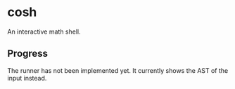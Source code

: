 # cosh

An interactive math shell.

## Progress

The runner has not been implemented yet. It currently shows the AST of the input instead.

